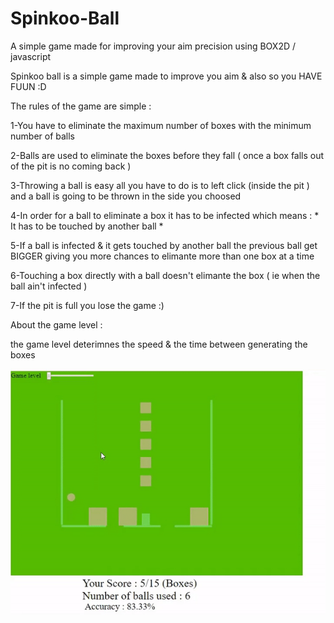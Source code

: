 # Spinkoo-Ball
A simple game made for improving your aim precision using BOX2D / javascript 


Spinkoo ball is a simple game made to improve you aim & also so you HAVE FUUN :D 

The rules of the game are simple : 

1-You have to eliminate the maximum number of boxes with the minimum number of balls

2-Balls are used to eliminate the boxes before they fall ( once a box falls out of the pit is no coming back )

3-Throwing a ball is easy all you have to do is to left click (inside the pit ) and a ball is going to be thrown in the side you choosed 

4-In order for a ball to eliminate a box it has to be infected which means : * It has to be touched by another ball *

5-If a ball is infected & it gets touched by another ball the previous ball get BIGGER giving you more chances to elimante more than one box at a time 

6-Touching a box directly with a ball doesn't elimante the box ( ie when the ball ain't infected )

7-If the pit is full you lose the game :) 


About the game level : 

the game level deterimnes the speed & the time between generating the boxes 


![](https://github.com/Spinkoo/Spinkoo-Ball/blob/master/game_play.gif)
                                                                          
